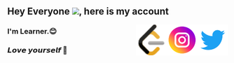 ## Hey Everyone  <img src="https://github.com/TheDudeThatCode/TheDudeThatCode/blob/master/Assets/Hi.gif" height="25px">, here is my account

<!-- my twitter -->
<a href="https://twitter.com/Vanshika2063">
  <img align="right" width="70px" src="twitter.png"  />
</a>

<!-- my instagram -->
<a href="https://www.instagram.com/viroopaksh_utrayak/">
  <img align="right" width="70px" src="instagram.png"  />
</a>

<!-- leetCode -->
<a href="https://leetcode.com/viroopaksh_utrayak/">
  <img align="right" width="70px" src="leetcode.svg"  />
</a>

<h3> I'm  Learner.😊<h3/>
<h3> 𝙇𝙤𝙫𝙚 𝙮𝙤𝙪𝙧𝙨𝙚𝙡𝙛 🌺 <h3/>

